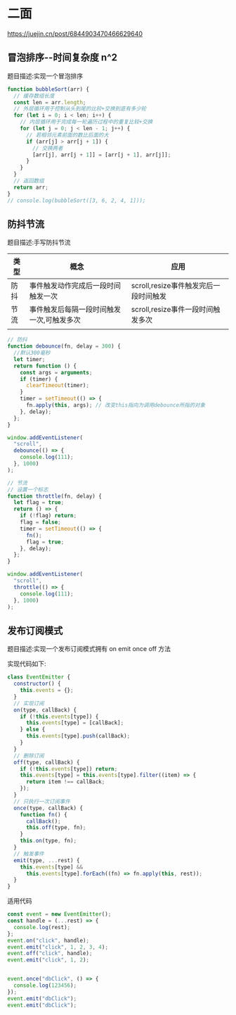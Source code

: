 # 二面
https://juejin.cn/post/6844903470466629640


## 冒泡排序--时间复杂度 n^2
题目描述:实现一个冒泡排序

```javascript
function bubbleSort(arr) {
  // 缓存数组长度
  const len = arr.length;
  // 外层循环用于控制从头到尾的比较+交换到底有多少轮
  for (let i = 0; i < len; i++) {
    // 内层循环用于完成每一轮遍历过程中的重复比较+交换
    for (let j = 0; j < len - 1; j++) {
      // 若相邻元素前面的数比后面的大
      if (arr[j] > arr[j + 1]) {
        // 交换两者
        [arr[j], arr[j + 1]] = [arr[j + 1], arr[j]];
      }
    }
  }
  // 返回数组
  return arr;
}
// console.log(bubbleSort([3, 6, 2, 4, 1]));
```

## 防抖节流
题目描述:手写防抖节流

| 类型 | 概念                                      | 应用                                  |
| ---- | ----------------------------------------- | ------------------------------------- |
| 防抖 | 事件触发动作完成后一段时间触发一次        | scroll,resize事件触发完后一段时间触发 |
| 节流 | 事件触发后每隔一段时间触发一次,可触发多次 | scroll,resize事件一段时间触发多次     |
|      |                                           |                                       |



```javascript
// 防抖
function debounce(fn, delay = 300) {
  //默认300毫秒
  let timer;
  return function () {
    const args = arguments;
    if (timer) {
      clearTimeout(timer);
    }
    timer = setTimeout(() => {
      fn.apply(this, args); // 改变this指向为调用debounce所指的对象
    }, delay);
  };
}

window.addEventListener(
  "scroll",
  debounce(() => {
    console.log(111);
  }, 1000)
);

// 节流
// 设置一个标志
function throttle(fn, delay) {
  let flag = true;
  return () => {
    if (!flag) return;
    flag = false;
    timer = setTimeout(() => {
      fn();
      flag = true;
    }, delay);
  };
}

window.addEventListener(
  "scroll",
  throttle(() => {
    console.log(111);
  }, 1000)
);

```
## 发布订阅模式
题目描述:实现一个发布订阅模式拥有 on emit once off 方法

实现代码如下:

```javascript
class EventEmitter {
  constructor() {
    this.events = {};
  }
  // 实现订阅
  on(type, callBack) {
    if (!this.events[type]) {
      this.events[type] = [callBack];
    } else {
      this.events[type].push(callBack);
    }
  }
  // 删除订阅
  off(type, callBack) {
    if (!this.events[type]) return;
    this.events[type] = this.events[type].filter((item) => {
      return item !== callBack;
    });
  }
  // 只执行一次订阅事件
  once(type, callBack) {
    function fn() {
      callBack();
      this.off(type, fn);
    }
    this.on(type, fn);
  }
  // 触发事件
  emit(type, ...rest) {
    this.events[type] &&
      this.events[type].forEach((fn) => fn.apply(this, rest));
  }
}
```
适用代码
```javascript
const event = new EventEmitter();
const handle = (...rest) => {
  console.log(rest);
};
event.on("click", handle);
event.emit("click", 1, 2, 3, 4);
event.off("click", handle);
event.emit("click", 1, 2);


event.once("dbClick", () => {
  console.log(123456);
});
event.emit("dbClick");
event.emit("dbClick");
```